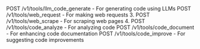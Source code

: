 POST /v1/tools/llm_code_generate - For generating code using LLMs
POST /v1/tools/web_request - For making web requests
3. POST /v1/tools/web_scrape - For scraping web pages
4. POST /v1/tools/code_analyze - For analyzing code
POST /v1/tools/code_document - For enhancing code documentation
POST /v1/tools/code_improve - For suggesting code improvements